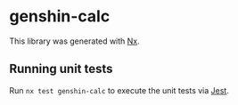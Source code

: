 # genshin-calc

This library was generated with [Nx](https://nx.dev).

## Running unit tests

Run `nx test genshin-calc` to execute the unit tests via [Jest](https://jestjs.io).
